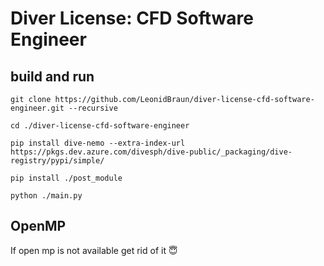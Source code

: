 # Diver License: CFD Software Engineer

## build and run

`git clone https://github.com/LeonidBraun/diver-license-cfd-software-engineer.git --recursive`

`cd ./diver-license-cfd-software-engineer`

`pip install dive-nemo --extra-index-url https://pkgs.dev.azure.com/divesph/dive-public/_packaging/dive-registry/pypi/simple/`

`pip install ./post_module`

`python ./main.py`

## OpenMP
If open mp is not available get rid of it 😇
